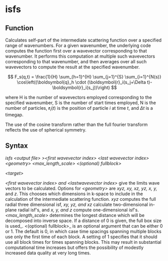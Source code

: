 <h1>isfs</h1>
<h2>Function</h2>

Calculates self-part of the intermediate scattering function over a specified range of wavenumbers. For a given wavenumber, the underlying code computes the function first over a wavevector corresponding to that wavenumber. It performs this computation at multiple such wavevectors corresponding to that wavenumber, and then averages over all such wavevectors to compute the result at the specified wavenumber.

$$  F_s(q,t) = \frac{1}{H} \sum_{h=1}^{H} \sum_{j=1}^{S} \sum_{i=1}^{N(s)} \cos\left((\boldsymbol{q}_h \cdot (\boldsymbol{r}_i(s_j+\Delta t)-\boldsymbol{r}_i(s_j))\right)   $$

where H is the number of wavevectors employed corresponding to the specified wavenumber, S is the number of start times employed, N is the number of particles, $\boldsymbol{r}_i(t)$ is the position of particle $i$ at time $t$, and $\Delta t$ is a timegap. 

The use of the cosine transform rather than the full fourier transform reflects the use of spherical symmetry.

<h2>Syntax</h2>

_isfs \<output file\> \>\<first wavevector index\> \<last wavevector index\> \<geometry\> \<max\_length\_scale\> \<(optional) fullblock\>_

_\<target\>_

_\<first wavevector index\> and \<lastwavevector index\>_ give the limits wave vectors to be calculated. Options for _\<geometry\>_ are _xyz, xy, xz, yz, x, y,_ and _z_. This chooses which dimensions in k-space to include in the calculation of the intermediate scattering function. _xyz_ computes the full radial three dimensional isf, _xy, yz, and xz_ calculate two-dimensional in-plane radial isf's, and _x, y, and z_ compute one-dimensional isf's. _\<max\_length\_scale\>_ determines the longest distance which will be decomposed into inverse space. If a distance of 0 is given, the full box size is used_. \<(optional) fullblock\>_ is an optional argument that can be either 0 or 1. The default is 0, in which case time spacings spanning multiple blocks use only the first time of each block. A setting of 1 specifies that it should use all block times for times spanning blocks. This may result in substantial computational time increases but offers the possibility of modestly increased data quality at very long times.
